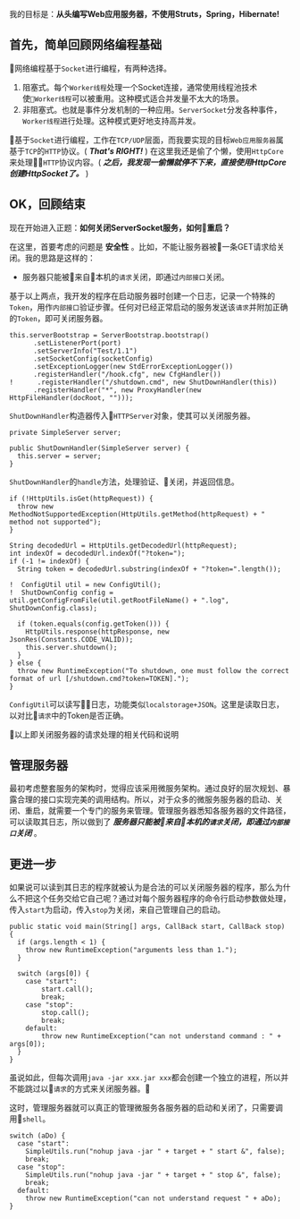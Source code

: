 
我的目标是：__从头编写Web应用服务器，不使用Struts，Spring，Hibernate!__

首先，简单回顾网络编程基础
---

网络编程基于`Socket`进行编程，有两种选择。

1. 阻塞式。每个`Worker线程`处理一个Socket连接，通常使用线程池技术使`Worker线程`可以被重用。这种模式适合并发量不太大的场景。
2. 非阻塞式。也就是事件分发机制的一种应用。`ServerSocket`分发各种事件，`Worker线程`进行处理。这种模式更好地支持高并发。

基于`Socket`进行编程，工作在`TCP/UDP`层面，而我要实现的目标`Web应用服务器`属基于`TCP`的`HTTP`协议。( **_That's RIGHT!_** )
在这里我还是偷了个懒，使用`HttpCore`来处理`HTTP`协议内容。( **_之后，我发现一偷懒就停不下来，直接使用HttpCore创建HttpSocket了。_** )

OK，回顾结束
---

现在开始进入正题：__如何关闭ServerSocket服务，如何重启？__

在这里，首要考虑的问题是 __安全性__ 。比如，不能让服务器被一条GET请求给关闭。我的思路是这样的：

* 服务器只能被来自本机的`请求`关闭，即通过`内部接口`关闭。
<!-- * 通过`外部接口`关闭服务器时，需要提供额外的权限认证。 -->

基于以上两点，我开发的程序在启动服务器时创建一个日志，记录一个特殊的`Token`，用作`内部接口`验证步骤。任何对已经正常启动的服务发送该`请求`并附加正确的`Token`，即可关闭服务器。

```
this.serverBootstrap = ServerBootstrap.bootstrap()
      .setListenerPort(port)
      .setServerInfo("Test/1.1")
      .setSocketConfig(socketConfig)
      .setExceptionLogger(new StdErrorExceptionLogger())
      .registerHandler("/hook.cfg", new CfgHandler())
!      .registerHandler("/shutdown.cmd", new ShutDownHandler(this))
      .registerHandler("*", new ProxyHandler(new HttpFileHandler(docRoot, "")));
```

`ShutDownHandler`构造器传入`HTTPServer`对象，使其可以关闭服务器。

```
private SimpleServer server;

public ShutDownHandler(SimpleServer server) {
  this.server = server;
}
```

`ShutDownHandler`的`handle`方法，处理验证、关闭，并返回信息。

```
if (!HttpUtils.isGet(httpRequest)) {
  throw new MethodNotSupportedException(HttpUtils.getMethod(httpRequest) + " method not supported");
}

String decodedUrl = HttpUtils.getDecodedUrl(httpRequest);
int indexOf = decodedUrl.indexOf("?token=");
if (-1 != indexOf) {
  String token = decodedUrl.substring(indexOf + "?token=".length());

!  ConfigUtil util = new ConfigUtil();
!  ShutDownConfig config = util.getConfigFromFile(util.getRootFileName() + ".log", ShutDownConfig.class);

  if (token.equals(config.getToken())) {
    HttpUtils.response(httpResponse, new JsonRes(Constants.CODE_VALID));
    this.server.shutdown();
  }
} else {
  throw new RuntimeException("To shutdown, one must follow the correct format of url [/shutdown.cmd?token=TOKEN].");
}
```

`ConfigUtil`可以读写日志，功能类似`localstorage+JSON`。这里是读取日志，以对比`请求`中的Token是否正确。

以上即关闭服务器的请求处理的相关代码和说明

管理服务器
---

最初考虑整套服务的架构时，觉得应该采用微服务架构。通过良好的层次规划、暴露合理的接口实现完美的调用结构。所以，对于众多的微服务服务器的启动、关闭、重启，就需要一个专门的服务来管理。管理服务器悉知各服务器的文件路径，可以读取其日志，所以做到了 __*服务器只能被来自本机的`请求`关闭，即通过`内部接口`关闭*__ 。

更进一步
---

如果说可以读到其日志的程序就被认为是合法的可以关闭服务器的程序，那么为什么不把这个任务交给它自己呢？通过对每个服务器程序的命令行启动参数做处理，传入`start`为启动，传入`stop`为关闭，来自己管理自己的启动。

```
public static void main(String[] args, CallBack start, CallBack stop) {
  if (args.length < 1) {
    throw new RuntimeException("arguments less than 1.");
  }

  switch (args[0]) {
    case "start":
        start.call();
        break;
    case "stop":
        stop.call();
        break;
    default:
        throw new RuntimeException("can not understand command : " + args[0]);
  }
}
```

虽说如此，但每次调用`java -jar xxx.jar xxx`都会创建一个独立的进程，所以并不能跳过以`请求`的方式来关闭服务器。

这时，管理服务器就可以真正的管理微服务各服务器的启动和关闭了，只需要调用`shell`。

```
switch (aDo) {
  case "start":
    SimpleUtils.run("nohup java -jar " + target + " start &", false);
    break;
  case "stop":
    SimpleUtils.run("nohup java -jar " + target + " stop &", false);
    break;
  default:
    throw new RuntimeException("can not understand request " + aDo);
}
```
